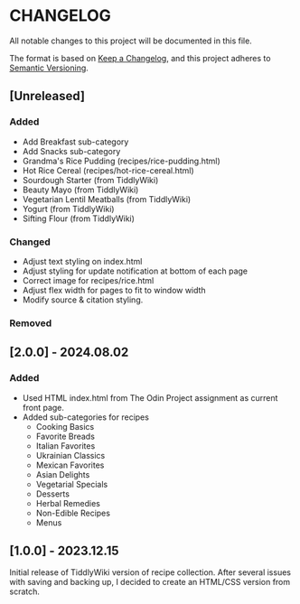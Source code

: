 # CHANGELOG

All notable changes to this project will be documented in this file.

The format is based on [Keep a Changelog](https://keepachangelog.com/en/1.1.0/), and this project adheres to [Semantic Versioning](https://semver.org/spec/v2.0.0.html).

## [Unreleased]

### Added

- Add Breakfast sub-category
- Add Snacks sub-category
- Grandma's Rice Pudding (recipes/rice-pudding.html)
- Hot Rice Cereal (recipes/hot-rice-cereal.html)
- Sourdough Starter (from TiddlyWiki)
- Beauty Mayo (from TiddlyWiki)
- Vegetarian Lentil Meatballs (from TiddlyWiki)
- Yogurt (from TiddlyWiki)
- Sifting Flour (from TiddlyWiki)

### Changed

- Adjust text styling on index.html
- Adjust styling for update notification at bottom of each page
- Correct image for recipes/rice.html
- Adjust flex width for pages to fit to window width
- Modify source & citation styling.

### Removed

## [2.0.0] - 2024.08.02

### Added

- Used HTML index.html from The Odin Project assignment as current front page.
- Added sub-categories for recipes
    - Cooking Basics
    - Favorite Breads
    - Italian Favorites
    - Ukrainian Classics
    - Mexican Favorites
    - Asian Delights
    - Vegetarial Specials
    - Desserts
    - Herbal Remedies
    - Non-Edible Recipes
    - Menus

## [1.0.0] - 2023.12.15

Initial release of TiddlyWiki version of recipe collection. After several issues with saving and backing up, I decided to create an HTML/CSS version from scratch.

